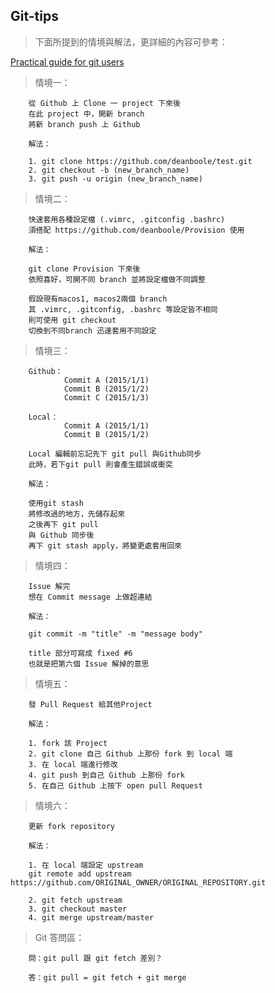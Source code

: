 ## Git-tips

>下面所提到的情境與解法，更詳細的內容可參考：

[Practical guide for git users](http://git-tutorial.readthedocs.org/en/latest/)

>情境一：

		從 Github 上 Clone 一 project 下來後
		在此 project 中，開新 branch
		將新 branch push 上 Github	

		解法： 

		1. git clone https://github.com/deanboole/test.git 
		2. git checkout -b (new_branch_name) 
		3. git push -u origin (new_branch_name)

>情境二：

		快速套用各種設定檔 (.vimrc, .gitconfig .bashrc)
		須搭配 https://github.com/deanboole/Provision 使用

		解法：

		git clone Provision 下來後
		依照喜好，可開不同 branch 並將設定檔做不同調整
		
		假設現有macos1, macos2兩個 branch
		其 .vimrc, .gitconfig, .bashrc 等設定皆不相同
		則可使用 git checkout 
		切換到不同branch 迅速套用不同設定

>情境三：

		Github：
				Commit A (2015/1/1)
				Commit B (2015/1/2)
				Commit C (2015/1/3)

		Local：
				Commit A (2015/1/1)
				Commit B (2015/1/2)

		Local 編輯前忘記先下 git pull 與Github同步
		此時，若下git pull 則會產生錯誤或衝突

		解法：

		使用git stash
		將修改過的地方，先儲存起來
		之後再下 git pull
		與 Github 同步後
		再下 git stash apply，將變更處套用回來

>情境四：

		Issue 解完
		想在 Commit message 上做超連結

		解法：

		git commit -m "title" -m "message body"

		title 部分可寫成 fixed #6
		也就是把第六個 Issue 解掉的意思

>情境五：

		發 Pull Request 給其他Project

		解法：

		1. fork 該 Project
		2. git clone 自己 Github 上那份 fork 到 local 端
		3. 在 local 端進行修改
		4. git push 到自己 Github 上那份 fork
		5. 在自己 Github 上按下 open pull Request

>情境六：

		更新 fork repository

		解法：

		1. 在 local 端設定 upstream
		git remote add upstream https://github.com/ORIGINAL_OWNER/ORIGINAL_REPOSITORY.git 

		2. git fetch upstream
		3. git checkout master
		4. git merge upstream/master

> Git 答問區：

		問：git pull 跟 git fetch 差別？
		
		答：git pull = git fetch + git merge
		
